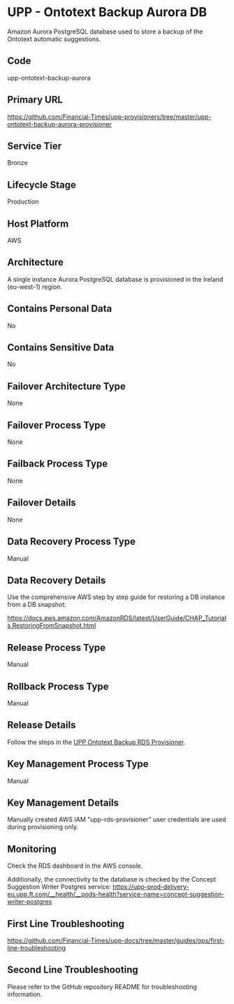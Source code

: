<!--
    Written in the format prescribed by https://github.com/Financial-Times/runbook.md.
    Any future edits should abide by this format.
-->
# UPP - Ontotext Backup Aurora DB

Amazon Aurora PostgreSQL database used to store a backup of the Ontotext automatic suggestions.

## Code

upp-ontotext-backup-aurora

## Primary URL

https://github.com/Financial-Times/upp-provisioners/tree/master/upp-ontotext-backup-aurora-provisioner

## Service Tier

Bronze

## Lifecycle Stage

Production

## Host Platform

AWS

## Architecture

A single instance Aurora PostgreSQL database is provisioned in the Ireland (eu-west-1) region.

## Contains Personal Data

No

## Contains Sensitive Data

No

<!-- Placeholder - remove HTML comment markers to activate
## Can Download Personal Data
Choose Yes or No

...or delete this placeholder if not applicable to this system
-->

<!-- Placeholder - remove HTML comment markers to activate
## Can Contact Individuals
Choose Yes or No

...or delete this placeholder if not applicable to this system
-->

## Failover Architecture Type

None

## Failover Process Type

None

## Failback Process Type

None

## Failover Details

None

## Data Recovery Process Type

Manual

## Data Recovery Details

Use the comprehensive AWS step by step guide for restoring a DB instance from a DB snapshot:

https://docs.aws.amazon.com/AmazonRDS/latest/UserGuide/CHAP_Tutorials.RestoringFromSnapshot.html

## Release Process Type

Manual

## Rollback Process Type

Manual

## Release Details

Follow the steps in the [UPP Ontotext Backup RDS Provisioner](https://github.com/Financial-Times/upp-provisioners/blob/master/upp-ontotext-backup-aurora-provisioner/README.md).

<!-- Placeholder - remove HTML comment markers to activate
## Heroku Pipeline Name
Enter descriptive text satisfying the following:
This is the name of the Heroku pipeline for this system. If you don't have a pipeline, this is the name of the app in Heroku. A pipeline is a group of Heroku apps that share the same codebase where each app in a pipeline represents the different stages in a continuous delivery workflow, i.e. staging, production.

...or delete this placeholder if not applicable to this system
-->

## Key Management Process Type

Manual

## Key Management Details

Manually created AWS IAM "upp-rds-provisioner" user credentials are used during provisioning only.

## Monitoring

Check the RDS dashboard in the AWS console.

Additionally, the connectivity to the database is checked by the Concept Suggestion Writer Postgres service:
<https://upp-prod-delivery-eu.upp.ft.com/__health/__pods-health?service-name=concept-suggestion-writer-postgres>

## First Line Troubleshooting

<https://github.com/Financial-Times/upp-docs/tree/master/guides/ops/first-line-troubleshooting>

## Second Line Troubleshooting

Please refer to the GitHub repository README for troubleshooting information.
